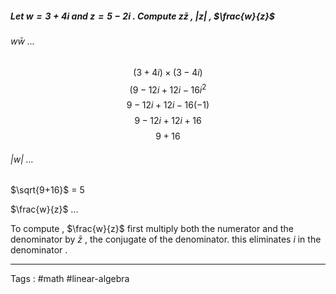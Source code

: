 ##### *Let $w = 3 + 4i$  and $z=5 - 2i$ . Compute $z\bar{z}$ , $|z|$ , $\frac{w}{z}$*
###### $w\bar{w}$ ...
$$(3+4i) \times (3-4i)$$
$$(9 - 12i + 12i - 16i^2$$
$$9 - 12i + 12i - 16 (-1)$$
$$9 - 12i + 12i + 16$$
$$9 + 16$$
###### $|w|$ ... 
$\sqrt{9+16}$ = $5$
 
 $\frac{w}{z}$  ...
 
To compute ,  $\frac{w}{z}$ first multiply both the numerator and the denominator by $\bar{z}$ , the conjugate of the denominator.  this eliminates $i$ in the denominator . 
____

Tags : #math #linear-algebra